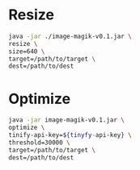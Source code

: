 # Resize

```bash
java -jar ./image-magik-v0.1.jar \
resize \
size=640 \
target=/path/to/target \
dest=/path/to/dest
```

# Optimize
```bash
java -jar image-magik-v0.1.jar \
optimize \
tinify-api-key=${tinyfy-api-key} \
threshold=30000 \
target=/path/to/target \
dest=/path/to/dest
```
